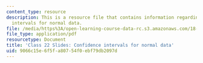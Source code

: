 ```yaml
---
content_type: resource
description: This is a resource file that contains information regarding confidence
  intervals for normal data.
file: /media/https%3A/open-learning-course-data-rc.s3.amazonaws.com/18-05-introduction-to-probability-and-statistics-spring-2014/9066c15e6f5fa80754f0ebf79db2097d_MIT18_05S14_class22slides.pdf
file_type: application/pdf
resourcetype: Document
title: 'Class 22 Slides: Confidence intervals for normal data'
uid: 9066c15e-6f5f-a807-54f0-ebf79db2097d
---
```

